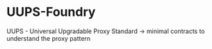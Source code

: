 # UUPS-Foundry

UUPS - Universal Upgradable Proxy Standard 
  -> minimal contracts to understand the proxy pattern
